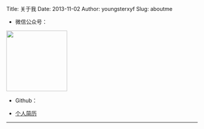 Title: 关于我
Date: 2013-11-02
Author: youngsterxyf
Slug: aboutme

- 微信公众号：

<img src="../assets/uploads/pics/wechat-qrcode.jpg" width="160px"></img>

- Github：

<div class="github-card" data-user="youngsterxyf"></div>
<script src="../assets/github-cards/widget.js"></script>

- [个人简历](../assets/uploads/files/resume.pdf)

------

<div id="coderwall"></div>
<script type="text/javascript">
$(function() {
    var appendCoderwallBadge = function(){
        var coderwallJSONurl ="http://www.coderwall.com/youngsterxyf.json?callback=?"
          , size = 40
          ;

        $.getJSON(coderwallJSONurl, function(data) {
            $.each(data.data.badges, function(i, item){
                var a = $("<a>")
                    .attr("href", "http://www.coderwall.com/youngsterxyf/")
                    .attr("target", "_blank")
                    ;

                $("<img>").attr("src", item.badge)
                    .attr("float", "left")
                    .attr("title", item.name + ": " + item.description)
                    .attr("alt", item.name)
                    .attr("height", size)
                    .attr("width", size)
                    .hover(
                        function(){ $(this).css("opacity", "0.6"); }
                      , function(){ $(this).css("opacity", "1.0"); }
                    )
//                    .click( function(){ window.location = "http://www.coderwall.com/youngsterxyf/"; })
                    .appendTo(a)
                    ;
                $("#coderwall").append(a);
            });
        });
    };

    appendCoderwallBadge();
});
</script>


